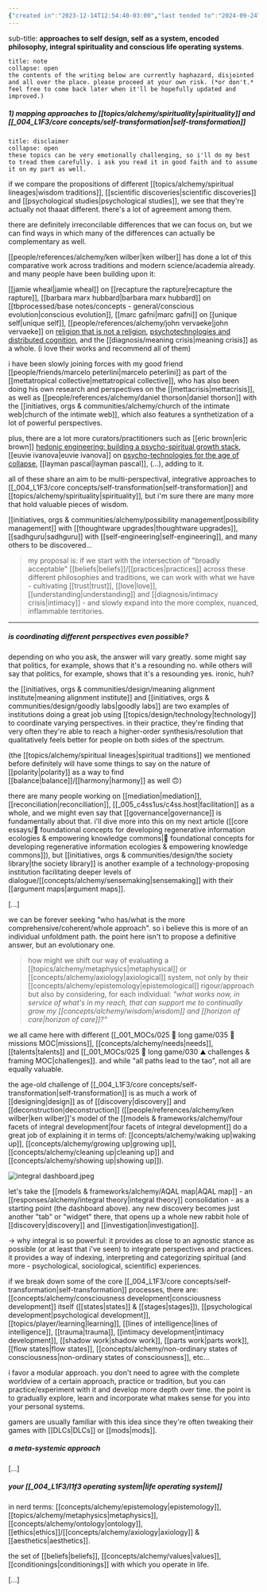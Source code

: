 ```yaml
---
{"created in":"2023-12-14T12:54:40-03:00","last tended to":"2024-09-24T16:19:46-03:00","dg-publish":true,"tags":["alchemy","essay","🌱"],"aliases":["🧘🏻‍♂️ a meta-system for modular self-development"],"notestage":["🌱"],"created":"2023-12-14T12:54:40.894-03:00","updated":"2025-03-12T12:00:41.327-03:00","permalink":"/core-essays/a-meta-system-for-modular-self-development-and-interoperability-across-philosophies-methodologies-and-perspectives/","dgPassFrontmatter":true}
---
```


sub-title: **approaches to self design, self as a system, encoded philosophy, integral spirituality and conscious life operating systems**.

```ad-warning
title: note
collapse: open
the contents of the writing below are currently haphazard, disjointed and all over the place. please proceed at your own risk. (*or don't.* feel free to come back later when it'll be hopefully updated and improved.)
```

##### 1) mapping approaches to [[topics/alchemy/spirituality\|spirituality]] and [[_004_L1F3/core concepts/self-transformation\|self-transformation]]

```ad-hint
title: disclaimer
collapse: open
these topics can be very emotionally challenging, so i'll do my best to tread them carefully. i ask you read it in good faith and to assume it on my part as well.
```

if we compare the propositions of different [[topics/alchemy/spiritual lineages\|wisdom traditions]], [[scientific discoveries\|scientific discoveries]] and [[psychological studies\|psychological studies]], we see that they're actually not thaaat different. there's a lot of agreement among them.

there are definitely irreconcilable differences that we can focus on, but we can find ways in which many of the differences can actually be complementary as well.

[[people/references/alchemy/ken wilber\|ken wilber]] has done a lot of this comparative work across traditions and modern science/academia already. and many people have been building upon it:

[[jamie wheal\|jamie wheal]] on [[recapture the rapture\|recapture the rapture]], [[barbara marx hubbard\|barbara marx hubbard]] on [[tbprocessed/base notes/concepts - general/conscious evolution\|conscious evolution]], [[marc gafni\|marc gafni]] on [[unique self\|unique self]], [[people/references/alchemy/john vervaeke\|john vervaeke]] on [religion that is not a religion](https://www.youtube.com/@johnvervaeke), [psychotechnologies and distributed cognition](https://www.youtube.com/watch?v=237-jbJfleY), and the [[diagnosis/meaning crisis\|meaning crisis]] as a whole. (i love their works and recommend all of them)

i have been slowly joining forces with my good friend [[people/friends/marcelo peterlini\|marcelo peterlini]] as part of the [[mettatropical collective\|mettatropical collective]], who has also been doing his own research and perspectives on the [[mettacrisis\|mettacrisis]], as well as [[people/references/alchemy/daniel thorson\|daniel thorson]] with the [[initiatives, orgs & communities/alchemy/church of the intimate web\|church of the intimate web]], which also features a synthetization of a lot of powerful perspectives.

plus, there are a lot more curators/practitioners such as [[eric brown\|eric brown]] [hedonic engineering: building a psycho-spiritual growth stack](https://seriousplay.substack.com/p/hedonic-engineering), [[euvie ivanova\|euvie ivanova]] on [psycho-technologies for the age of collapse](https://euvieivanova.substack.com/p/psycho-technologies-for-the-age-of), [[layman pascal\|layman pascal]], (...), adding to it.

all of these share an aim to be multi-perspectival, integrative approaches to [[_004_L1F3/core concepts/self-transformation\|self-transformation]] and [[topics/alchemy/spirituality\|spirituality]], but i'm sure there are many more that hold valuable pieces of wisdom.

[[initiatives, orgs & communities/alchemy/possibility management\|possibility management]] with [[thoughtware upgrades\|thoughtware upgrades]], [[sadhguru\|sadhguru]] with [[self-engineering\|self-engineering]], and many others to be discovered...

> my proposal is: if we start with the intersection of "broadly acceptable" [[beliefs\|beliefs]]/[[practices\|practices]] across these different philosophies and traditions, we can work with what we have - cultivating [[trust\|trust]], [[love\|love]], [[understanding\|understanding]] and [[diagnosis/intimacy crisis\|intimacy]] - and slowly expand into the more complex, nuanced, inflammable territories.

---
##### is coordinating different perspectives even possible?

depending on who you ask, the answer will vary greatly. some might say that politics, for example, shows that it's a resounding no. while others will say that politics, for example, shows that it's a resounding yes. ironic, huh?

the [[initiatives, orgs & communities/design/meaning alignment institute\|meaning alignment institute]] and [[initiatives, orgs & communities/design/goodly labs\|goodly labs]] are two examples of institutions doing a great job using [[topics/design/technology\|technology]] to coordinate varying perspectives. in their practice, they're finding that very often they're able to reach a higher-order synthesis/resolution that qualitatively feels better for people on both sides of the spectrum.

(the [[topics/alchemy/spiritual lineages\|spiritual traditions]] we mentioned before definitely will have some things to say on the nature of [[polarity\|polarity]] as a way to find [[balance\|balance]]/[[harmony\|harmony]] as well 🙃)

there are many people working on [[mediation\|mediation]], [[reconciliation\|reconciliation]], [[_005_c4ss1us/c4ss.host\|facilitation]] as a whole, and we might even say that [[governance\|governance]] is fundamentally about that. i'll dive more into this on my next article ([[core essays/💭 foundational concepts for developing regenerative information ecologies & empowering knowledge commons\|💭 foundational concepts for developing regenerative information ecologies & empowering knowledge commons]]), but [[initiatives, orgs & communities/design/the society library\|the society library]] is another example of a technology-proposing institution facilitating deeper levels of dialogue/[[concepts/alchemy/sensemaking\|sensemaking]] with their [[argument maps\|argument maps]].

[...]

we can be forever seeking "who has/what is the more comprehensive/coherent/whole approach". so i believe this is more of an individual unfoldment path. the point here isn't to propose a definitive answer, but an evolutionary one.

> how might we shift our way of evaluating a [[topics/alchemy/metaphysics\|metaphysical]] or [[concepts/alchemy/axiology\|axiological]] system, not only by their [[concepts/alchemy/epistemology\|epistemological]] rigour/approach but also by considering, for each individual: *"what works now, in service of what's in my reach, that can support me to continually grow my [[concepts/alchemy/wisdom\|wisdom]] and [[horizon of care\|horizon of care]]?"*

we all came here with different [[_001_MOCs/025 🔷 long game/035 🔭 missions MOC\|missions]], [[concepts/alchemy/needs\|needs]], [[talents\|talents]] and [[_001_MOCs/025 🔷 long game/030 ⛰ challenges & framing MOC\|challenges]]. and while "all paths lead to the tao", not all are equally valuable.

the age-old challenge of [[_004_L1F3/core concepts/self-transformation\|self-transformation]] is as much a work of [[designing\|design]] as of [[discovery\|discovery]] and [[deconstruction\|deconstruction]] ([[people/references/alchemy/ken wilber\|ken wilber]]'s model of the [[models & frameworks/alchemy/four facets of integral development\|four facets of integral development]] do a great job of explaining it in terms of: [[concepts/alchemy/waking up\|waking up]], [[concepts/alchemy/growing up\|growing up]], [[concepts/alchemy/cleaning up\|cleaning up]] and [[concepts/alchemy/showing up\|showing up]]).

![integral dashboard.jpeg](/img/user/images/interfaces%20&%20designs/integral%20dashboard.jpeg)

let's take the [[models & frameworks/alchemy/AQAL map\|AQAL map]] - an [[responses/alchemy/integral theory\|integral theory]] consolidation - as a starting point (the dashboard above). any new discovery becomes just another "tab" or "widget" there, that opens up a whole new rabbit hole of [[discovery\|discovery]] and [[investigation\|investigation]].

-> why integral is so powerful: it provides as close to an agnostic stance as possible (or at least that i've seen) to integrate perspectives and practices. it provides a way of indexing, interpreting and categorizing spiritual (and more - psychological, sociological, scientific) experiences.

if we break down some of the core [[_004_L1F3/core concepts/self-transformation\|self-transformation]] processes, there are: [[concepts/alchemy/consciousness development\|consciousness development]] itself ([[states\|states]] & [[stages\|stages]]), [[psychological development\|psychological development]], [[topics/player/learning\|learning]], [[lines of intelligence\|lines of intelligence]], [[trauma\|trauma]], [[intimacy development\|intimacy development]], [[shadow work\|shadow work]], [[parts work\|parts work]], [[flow states\|flow states]], [[concepts/alchemy/non-ordinary states of consciousness\|non-ordinary states of consciousness]], etc...

i favor a modular approach. you don't need to agree with the complete worldview of a certain approach, practice or tradition, but you can practice/experiment with it and develop more depth over time. the point is to gradually explore, learn and incorporate what makes sense for you into your personal systems.

gamers are usually familiar with this idea since they're often tweaking their games with [[DLCs\|DLCs]] or [[mods\|mods]].

##### a meta-systemic approach

[...]
##### your [[_004_L1F3/l1f3 operating system\|life operating system]]

in nerd terms: [[concepts/alchemy/epistemology\|epistemology]], [[topics/alchemy/metaphysics\|metaphysics]], [[concepts/alchemy/ontology\|ontology]], [[ethics\|ethics]]/[[concepts/alchemy/axiology\|axiology]] & [[aesthetics\|aesthetics]].

the set of [[beliefs\|beliefs]], [[concepts/alchemy/values\|values]], [[conditionings\|conditionings]] with which you operate in life.

[...]